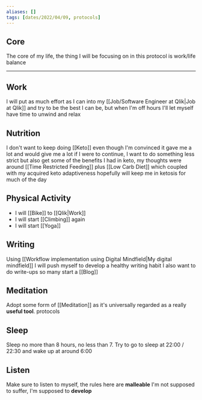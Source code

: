 ```yaml
---
aliases: []
tags: [dates/2022/04/09, protocols]
---
```


## Core
The core of my life, the thing I will be focusing on in this protocol is work/life balance

---

## Work
I will put as much effort as I can into my [[Job/Software Engineer at Qlik|Job at Qlik]] and try to be the best I can be, but when I'm off hours I'll let myself have time to unwind and relax

## Nutrition
I don't want to keep doing [[Keto]] even though I'm convinced it gave me a lot and would give me a lot if I were to continue, I want to do something less strict but also get some of the benefits I had in keto, my thoughts were around [[Time Restricted Feeding]] plus [[Low Carb Diet]] which coupled with my acquired keto adaptiveness hopefully will keep me in ketosis for much of the day

## Physical Activity
- I will [[Bike]] to [[Qlik|Work]]
- I will start [[Climbing]] again
- I will start [[Yoga]]

## Writing
Using [[Workflow implementation using Digital Mindfield|My digital mindfield]] I will push myself to develop a healthy writing habit
I also want to do write-ups so many start a [[Blog]]

## Meditation
Adopt some form of [[Meditation]] as it's universally regarded as a really **useful tool**.
protocols

## Sleep
Sleep no more than 8 hours, no less than 7.
Try to go to sleep at 22:00 / 22:30 and wake up at around 6:00

## Listen
Make sure to listen to myself, the rules here are **malleable**
I'm not supposed to suffer, I'm supposed to **develop**

